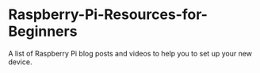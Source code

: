 # Raspberry-Pi-Resources-for-Beginners
A list of Raspberry Pi blog posts and videos to help you to set up your new device.
